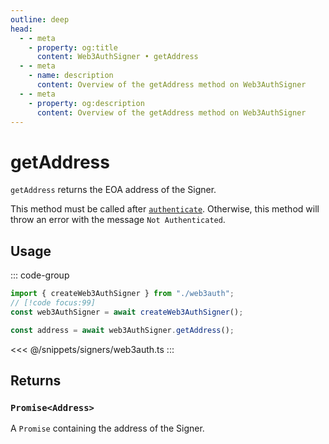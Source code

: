 ```yaml
---
outline: deep
head:
  - - meta
    - property: og:title
      content: Web3AuthSigner • getAddress
  - - meta
    - name: description
      content: Overview of the getAddress method on Web3AuthSigner
  - - meta
    - property: og:description
      content: Overview of the getAddress method on Web3AuthSigner
---
```


# getAddress

`getAddress` returns the EOA address of the Signer.

This method must be called after [`authenticate`](/packages/aa-signers/web3auth/authenticate). Otherwise, this method will throw an error with the message `Not Authenticated`.

## Usage

::: code-group

```ts [example.ts]
import { createWeb3AuthSigner } from "./web3auth";
// [!code focus:99]
const web3AuthSigner = await createWeb3AuthSigner();

const address = await web3AuthSigner.getAddress();
```

<<< @/snippets/signers/web3auth.ts
:::

## Returns

### `Promise<Address>`

A `Promise` containing the address of the Signer.
